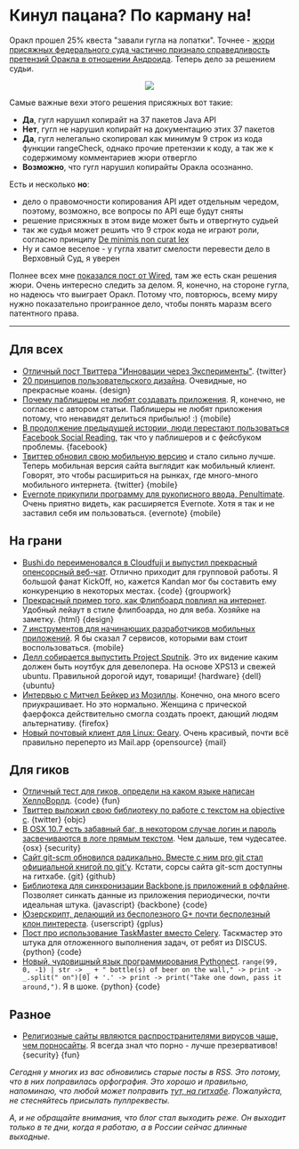 # Кинул пацана? По карману на!
Оракл прошел 25% квеста "завали гугла на лопатки". Точнее - [жюри присяжных федерального суда частично признало справедливость претензий Оракла в отношении Андроида](http://www.bloomberg.com/news/2012-05-07/google-s-android-infringed-oracle-s-java-jury-says.html). Теперь дело за решением судьи.

 <div style="text-align: center"><img src='http://www.wired.com/wiredenterprise/wp-content/uploads//2012/05/android_photo_f.jpg' style='float: none' /></div>

Самые важные вехи этого решения присяжных вот такие:

* **Да**, гугл нарушил копирайт на 37 пакетов Java API
* **Нет**, гугл не нарушил копирайт на документацию этих 37 пакетов
* **Да**, гугл нелегально скопировал как минимум 9 строк из кода функции rangeCheck, однако прочие претензии к коду, а так же к содержимому комментариев  жюри отвергло
* **Возможно**, что гугл нарушил копирайты Оракла осознанно.

Есть и несколько **но**:

* дело о правомочности копирования API идет отдельным чередом, поэтому, возможно, все вопросы по API еще будут сняты
* решение присяжных в этом виде может быть и отвергнуто судьей
* так же судья может решить что 9 строк кода не играют роли, согласно принципу [De minimis non curat lex](https://ru.wikipedia.org/wiki/De_minimis_non_curat_lex)
* Ну и самое веселое - у гугла хватит смелости перевести дело в Верховный Суд, я уверен

Полнее всех мне [показался  пост от Wired](http://www.wired.com/wiredenterprise/2012/05/oracle-google-verdict/), там же есть скан решения жюри. Очень интересно следить за делом. Я, конечно, на стороне гугла, но надеюсь что выиграет Оракл. Потому что, повторюсь, всему миру нужно показательно проигранное дело, чтобы понять маразм всего патентного права.





-----

## Для всех
* [Отличный пост Твиттера "Инновации через Эксперименты"](http://blog.twitter.com/2012/05/innovate-through-experimentation.html). {twitter}
* [20 принципов пользовательского дизайна](http://bokardo.com/principles-of-user-interface-design/). Очевидные, но прекрасные коаны. {design}
* [Почему паблишеры не любят создавать приложения](http://www.technologyreview.com/business/40319/). Я, конечно, не согласен с автором статьи. Паблишеры не любят приложения потому, что ненавидят делиться прибылью! :) {mobile}
* [В продолжение предыдущей истории, люди перестают пользоваться Facebook Social Reading](http://www.buzzfeed.com/jwherrman/facebook-social-readers-are-all-collapsing), так что у паблишеров и с фейсбуком проблемы. {facebook}
* [Твиттер обновил свою мобильную версию](http://thenextweb.com/twitter/2012/05/07/twitter-is-looking-at-emerging-markets-with-new-mobile-web-version/) и стало сильно лучше. Теперь мобильная версия сайта выглядит как мобильный клиент. Говорят, это чтобы расшириться на рынках, где много-много мобильного интернета. {twitter} {mobile}
* [Evernote прикупили программу для рукописного ввода, Penultimate](http://blog.evernote.com/2012/05/07/evernote-acquires-penultimate/). Очень приятно видеть, как расширяется Evernote. Хотя я так и не заставил себя им пользоваться. {evernote} {mobile}

## На грани
* [Bushi.do переименовался в Cloudfuji и выпустил прекрасный опенсорсный веб-чат](http://cloudfuji.com/blog/2012/05/07/launching_cloudfuji.html). Отлично приходит для групповой работы. Я большой фанат KickOff, но, кажется Kandan мог бы составить ему конкуренцию в некоторых местах. {code} {groupwork}
* [Прекрасный пример того, как Флипбоард повлиял на интернет](http://tympanus.net/codrops/2012/05/07/experimental-page-layout-inspired-by-flipboard/). Удобный лейаут в стиле флипбоарда, но для веба. Хозяйке на заметку. {html} {design}
* [7 инструментов для начинающих разработчиков мобильных приложений](http://mashable.com/2012/05/07/tools-mobile-app-development/). Я бы сказал 7 сервисов, которыми вам стоит воспользоваться. {mobile}
* [Делл собирается выпустить Project Sputnik](http://bartongeorge.net/2012/05/07/introducing-project-sputnik-developer-laptop/). Это их видение каким должен быть ноутбук для девелопера. На основе XPS13 и свежей ubuntu. Правильной дорогой идут, товарищи! {hardware} {dell} {ubuntu}
* [Интервью с Митчел Бейкер из Мозиллы](http://www.wired.com/epicenter/2012/05/epicenter_isocfamersqabaker/). Конечно, она много всего приукрашивает. Но это нормально. Женщина с прической фаерфокса действительно смогла создать проект, дающий людям альтернативу. {firefox}
* [Новый почтовый клиент для Linux: Geary](http://omgubuntu.co.uk/2012/05/new-e-mail-client-geary-launches-on-linux/). Очень красивый, почти всё правильно переперто из Mail.app {opensource} {mail}

## Для гиков
* [Отличный тест для гиков, определи на каком языке написан ХеллоВорлд](www.infoworld.com/d/application-development/hello-world-programming-languages-quiz-188874). {code} {fun}
* [Твиттер выложил свою библиотеку по работе с текстом на objective c](https://github.com/twitter/twitter-text-objc). {twitter} {objc}
* [В OSX 10.7 есть забавный баг, в некотором случае логин и пароль засвечиваются в логе прямым текстом](http://mashable.com/2012/05/07/os-x-lion-flaw-passwords/). Чем дальше, тем чудесатее. {osx} {security}
* [Сайт git-scm обновился радикально. Вместе с ним pro git стал официальной книгой по git'у](https://github.com/blog/1125-new-git-homepage). Кстати, сорсы сайта git-scm доступны на гитхабе. {git} {github}
* [Библиотека для синхронизации Backbone.js приложений в оффлайне](https://github.com/Ask11/backbone.offline).  Позволяет синкать данные из приложения периодически, почти идеальная штука. {javascript} {backbone} {code}
* [Юзерскрипт, делающий из бесполезного G+ почти бесполезный клон пинтереста](http://thenextweb.com/socialmedia/2012/05/07/transform-google-into-the-ultimate-pinterest-clone-with-this-userscript/). {userscript} {gplus}
* [Пост про использование TaskMaster вместо Celery](http://justcramer.com/2012/05/04/distributing-work-without-celery/). Таскмастер это штука для отложенного выполнения задач, от ребят из DISCUS.  {python} {code}
* [Новый, чудовищный язык программирования Pythonect](https://github.com/ikotler/pythonect/wiki/Pythonect-Tutorial:-Learn-By-Example).  `range(99, 0, -1) | str -> _ + " bottle(s) of beer on the wall," -> print -> _.split(" on")[0] + '.' -> print -> print("Take one down, pass it around,")`. Я в шоке. {python} {code}

## Разное
* [Религиозные сайты являются распространителями вирусов чаще, чем порносайты](http://mashable.com/2012/05/03/religious-sites-malware-study/). Я всегда знал что порно - лучше презервативов! {security} {fun}

*Сегодня у многих из вас обновились старые посты в RSS. Это потому, что в них поправилась орфография. Это хорошо и правильно, напоминаю, что любой может поправить [тут, на гитхабе](https://github.com/bobuk/addmeto.cc/tree/master/source/posts). Пожалуйста, не стесняйтесь присылать пуллреквесты.*

*А, и не обращайте внимания, что блог стал выходить реже. Он выходит только в те дни, когда я работаю, а в России сейчас длинные выходные.*
